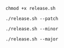 
```
chmod +x release.sh
```

```
./release.sh --patch
```

```
./release.sh --minor
```

```
./release.sh --major
```